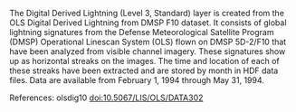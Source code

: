 The Digital Derived Lightning (Level 3, Standard) layer is created from the OLS Digital Derived Lightning from DMSP F10 dataset. It consists of global lightning signatures from the Defense Meteorological Satellite Program (DMSP) Operational Linescan System (OLS) flown on DMSP 5D-2/F10 that have been analyzed from visible channel imagery. These signatures show up as horizontal streaks on the images. The time and location of each of these streaks have been extracted and are stored by month in HDF data files. Data are available from February 1, 1994 through May 31, 1994.

References: olsdig10 [doi:10.5067/LIS/OLS/DATA302](https://doi.org/10.5067/LIS/OLS/DATA302)
